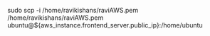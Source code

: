 sudo scp -i /home/ravikishans/raviAWS.pem /home/ravikishans/raviAWS.pem ubuntu@${aws_instance.frontend_server.public_ip}:/home/ubuntu
